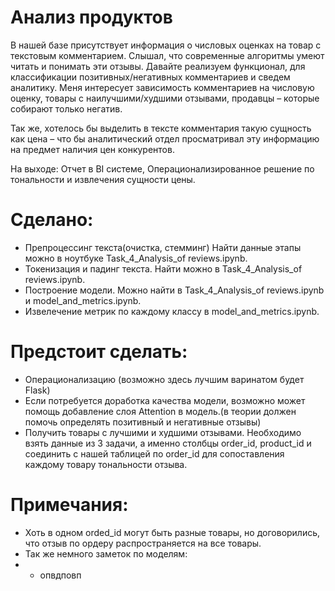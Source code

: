 # Анализ продуктов    
В нашей базе присутствует информация о числовых оценках на товар с текстовым комментарием. Слышал, что современные алгоритмы умеют читать и понимать эти отзывы. Давайте реализуем функционал, для классификации позитивных/негативных комментариев и сведем аналитику. Меня интересует зависимость комментариев на числовую оценку, товары с наилучшими/худшими отзывами, продавцы – которые собирают только негатив. 

Так же, хотелось бы выделить в тексте комментария такую сущность как цена – что бы аналитический отдел просматривал эту информацию на предмет наличия цен конкурентов. 

На выходе: Отчет в BI системе, Операционализированное решение по тональности и извлечения сущности цены. 
# Сделано:   
* Препроцессинг текста(очистка, стемминг) Найти данные этапы можно в ноутбуке Task_4_Analysis_of reviews.ipynb.
* Токенизация и падинг текста. Найти можно в Task_4_Analysis_of reviews.ipynb.
* Построение модели. Можно найти в Task_4_Analysis_of reviews.ipynb и model_and_metrics.ipynb.
* Извелечение метрик по каждому классу в model_and_metrics.ipynb.
# Предстоит сделать:   
* Операционализацию (возможно здесь лучшим варинатом будет Flask)
* Если потребуется доработка качества модели, возможно может помощь добавление слоя Attention в модель.(в теории должен помочь определять позитивный и негативные отзывы)
* Получить товары с лучшими и худшими отзывами. Необходимо взять данные из 3 задачи, а именно столбцы order_id, product_id и соединить с нашей таблицей по order_id для сопоставления каждому товару тональности отзыва.
# Примечания:   
* Хоть в одном orded_id могут быть разные товары, но договорились, что отзыв по ордеру распространяется на все товары.
* Так же немного заметок по моделям:
* * опвдповп

